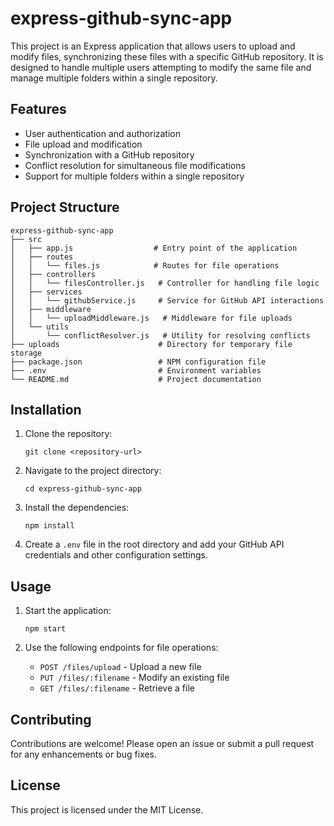 # express-github-sync-app

This project is an Express application that allows users to upload and modify files, synchronizing these files with a specific GitHub repository. It is designed to handle multiple users attempting to modify the same file and manage multiple folders within a single repository.

## Features

- User authentication and authorization
- File upload and modification
- Synchronization with a GitHub repository
- Conflict resolution for simultaneous file modifications
- Support for multiple folders within a single repository

## Project Structure

```
express-github-sync-app
├── src
│   ├── app.js                  # Entry point of the application
│   ├── routes
│   │   └── files.js            # Routes for file operations
│   ├── controllers
│   │   └── filesController.js   # Controller for handling file logic
│   ├── services
│   │   └── githubService.js     # Service for GitHub API interactions
│   ├── middleware
│   │   └── uploadMiddleware.js   # Middleware for file uploads
│   └── utils
│       └── conflictResolver.js   # Utility for resolving conflicts
├── uploads                      # Directory for temporary file storage
├── package.json                 # NPM configuration file
├── .env                         # Environment variables
└── README.md                    # Project documentation
```

## Installation

1. Clone the repository:
   ```
   git clone <repository-url>
   ```

2. Navigate to the project directory:
   ```
   cd express-github-sync-app
   ```

3. Install the dependencies:
   ```
   npm install
   ```

4. Create a `.env` file in the root directory and add your GitHub API credentials and other configuration settings.

## Usage

1. Start the application:
   ```
   npm start
   ```

2. Use the following endpoints for file operations:
   - `POST /files/upload` - Upload a new file
   - `PUT /files/:filename` - Modify an existing file
   - `GET /files/:filename` - Retrieve a file

## Contributing

Contributions are welcome! Please open an issue or submit a pull request for any enhancements or bug fixes.

## License

This project is licensed under the MIT License.